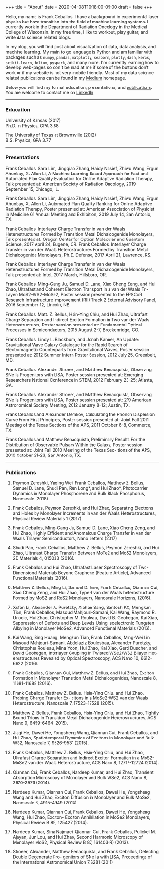 +++
title = "About"
date = 2020-04-08T10:18:00-05:00
draft = false
+++

Hello, my name is Frank Ceballos. I have a background in experimental laser physics
but have transition into the field of machine learning systems. I currently work in the Department
of Radiation Oncology in the Medical College of Wisconsin. In my free time,
I like to workout, play guitar, and write data science related blogs.

In my blog, you will find post about visualization of data, data analysis,
and machine learning. My main to go language is Python and am familiar with
packages such as `numpy`, `pandas`, `matplotly`, `seaborn`, `plotly`, `dash`, `keras`,
`scikit-learn`, `folium`, `pyspark`, and many more. I'm currently learning how
to develop web-pages so don't be mad at me if some of the buttons don't work
or if my website is not very mobile friendly.
Most of my data science related publications can be found in my [Medium](https://medium.com/@frank.ceballos)
homepage.

Below you will find my formal education, presentations, and [publications](https://scholar.google.com/citations?user=no5U6_YAAAAJ&hl=en&oi=ao). You
are welcome to contact me on [LinkedIn](https://www.linkedin.com/in/frank-ceballos/)

***

### Education
University of Kansas (2017)			                        		         
Ph.D. in Physics, GPA 3.88							                 

The University of Texas at Brownsville (2012)			                        		         
B.S. Physics, GPA 3.77				

***

### Presentations
Frank Ceballos, Sara Lim, Jingqiao Zhang, Haidy Nasief, Zhiwu Wang, Ergun Ahunbay, X. Allen Li, A Machine Learning Based Approach for Fast and Automated Plan Quality Evaluation for Online Adaptive Radiation Therapy, Talk presented at: American Society of Radiation Oncology, 2019 September 15, Chicago, IL.

Frank Ceballos, Sara Lim, Jingqiao Zhang, Haidy Nasief, Zhiwu Wang, Ergun Ahunbay, X. Allen Li, Automated Plan Quality Ranking for Online Adaptive Radiation Therapy, Poster presented at: American Association of Physicist in Medicine 61 Annual Meeting and Exhibition, 2019 July 14, San Antonio, TX.

Frank Ceballos, Interlayer Charge Transfer in van der Waals Heterostructures Formed by Transition Metal Dichalcogenide Monolayers, Talk presented at: Oregon Center for Optical Molecular and Quantum Science, 2017 April 24, Eugene, OR.
Frank Ceballos, Interlayer Charge Transfer in van der Waals Heterostructures Formed by Transition Metal Dichalcogenide Monolayers, Ph.D. Defense, 2017 April 21, Lawrence, KS.

Frank Ceballos, Interlayer Charge Transfer in van der Waals Heterostructures Formed by Transition Metal Dichalcogenide Monolayers, Talk presented at: Intel, 2017 March, Hillsboro, OR.

Frank Ceballos, Ming-Gang Ju, Samuel D. Lane, Xiao Cheng Zeng, and Hui Zhao, Ultrafast and Coherent Electron Transport in a van der Waals Tri-Layer: MoS2-WS2-MoSe2, Poster session presented to the EPSCoR Research Infrastructure Improvement (RII) Track 2 External Advisory Panel, 2016 September 12, Lincoln, NE.

Frank Ceballos, Matt. Z. Bellus, Hsin-Ying Chiu, and Hui Zhao, Ultrafast Charge Separation and Indirect Exciton Formation in Two van der Waals Heterostructures, Poster session presented at: Fundamental Optical Processes in Semiconductors, 2015 August 2-7, Breckenridge, CO.

Frank Ceballos, Lindy L. Blackburn, and Jonah Kanner, An Update: Gravitational Wave Galaxy Catalogue for the Rapid Search of Electromagnetic Counterparts from Gravitational Waves, Poster session presented at: 2012 Summer Intern Poster Session, 2012 July 25, Greenbelt, MD.

Frank Ceballos, Alexander Stroeer, and Matthew Benacquista, Observing SNe Ia Progenitors with LISA, Poster session presented at: Emerging Researchers National Conference in STEM, 2012 February 23-25; Atlanta, GA.

Frank Ceballos, Alexander Stroeer, and Matthew Benacquista, Observing SNe Ia Progenitors with LISA, Poster session presented at: 219 American Astronomical Society Meeting, 2012 January 8-12; Austin, TX.

Frank Ceballos and Alexander Demkov, Calculating the Phonon Dispersion Curve From First Principles, Poster session presented at: Joint Fall 2011 Meeting of the Texas Sections of the APS, 2011 October 6-8, Commerce, TX.

Frank Ceballos and Matthew Benacquista, Preliminary Results For the Distribution of Observable Pulsars Within the Galaxy, Poster session presented at: Joint Fall 2010 Meeting of the Texas Sec- tions of the APS, 2010 October 21-23, San Antonio, TX.


***

### Publications

1.	Peymon Zereshki, Yaqing Wei, Frank Ceballos, Matthew Z. Bellus, Samuel D. Lane, Shudi Pan, Run Long*, and Hui Zhao*, Photocarrier Dynamics in Monolayer Phosphorene and Bulk Black Phosphorus, Nanoscale (2018)

2.	Frank Ceballos, Peymon Zereshki, and Hui Zhao, Separating Electrons and Holes by Monolayer Increments in van der Waals Heterostructures, Physical Review Materials 1 (2017)

3.	Frank Ceballos, Ming-Gang Ju, Samuel D. Lane, Xiao Cheng Zeng, and Hui Zhao, Highly Efficient and Anomalous Charge Transfer in van der Waals Trilayer Semiconductors, Nano Letters (2017)

4.	Shudi Pan, Frank Ceballos, Matthew Z. Bellus, Peymon Zereshki, and Hui Zhao, Ultrafast Charge Transfer Between MoTe2 and MoS2 Monolayers, 2D Materials 4, 015033 (2016).

5.	Frank Ceballos and Hui Zhao, Ultrafast Laser Spectroscopy of Two-Dimensional Materials Beyond Graphene (Feature Article), Advanced Functional Materials (2016).

6.	Matthew Z. Bellus, Ming Li, Samuel D. lane, Frank Ceballos, Qiannan Cui, Xiao Cheng Zeng, and Hui Zhao, Type-I van der Waals heterostructure Formed by MoS2 and ReS2 Monolayers, Nanoscale Horizons, (2016).

7.	Xufan Li, Alexander A. Puretzky, Xiahan Sang, Santosh KC, Mengkun Tian, Frank Ceballos, Masoud Mahjouri-Samani, Kai Wang, Raymond R. Unocic, Hui Zhao, Christopher M. Rouleau, David B. Geohegan, Kai Xiao, Suppression of Defects and Deep Levels Using Isoelectronic Tungsten Alloying in Monolayer MoSe2, Advanced Functional Materials (2016).

8.	Kai Wang, Bing Huang, Mengkun Tian, Frank Ceballos, Ming-Wei Lin Masoud Mahjouri-Samani, Abdelaziz Boulesbaa, Alexander Puretzky, Christopher Rouleau, Mina Yoon, Hui Zhao, Kai Xiao, Gerd Duscher, and David Geohegan, Interlayer Coupling in Twisted WSe2/WS2 Bilayer Het- erostructures Revealed by Optical Spectroscopy, ACS Nano 10, 6612-6622 (2016).

9.	Frank Ceballos, Qiannan Cui, Matthew Z. Bellus, and Hui Zhao, Exciton Formation in Monolayer Transition Metal Dichalcogenides, Nanoscale 8, 11681-11688 (2016).

10.	Frank Ceballos, Matthew Z. Bellus, Hsin-Ying Chiu, and Hui Zhao, Probing Charge Transfer Ex- citons in a MoSe2-WS2 van der Waals Heterostructure, Nanoscale 7, 17523-17528 (2015).

11.	Matthew Z. Bellus, Frank Ceballos, Hsin-Ying Chiu, and Hui Zhao, Tightly Bound Trions in Transition Metal Dichalcogenide Heterostructures, ACS Nano 9, 6459-6464 (2015).

12.	Jiaqi He, Dawei He, Yongsheng Wang, Qiannan Cui, Frank Ceballos, and Hui Zhao, Spatiotemporal Dynamics of Excitons in Monolayer and Bulk WS2, Nanoscale 7, 9526-9531 (2015).

13.	Frank Ceballos, Matthew Z. Bellus, Hsin-Ying Chiu, and Hui Zhao, Ultrafast Charge Separation and Indirect Exciton Formation in a MoS2-MoSe2 van der Waals Heterostructure, ACS Nano 8, 12717-12724 (2014).

14.	Qiannan Cui, Frank Ceballos, Nardeep Kumar, and Hui Zhao, Transient Absorption Microscopy of Monolayer and Bulk WSe2, ACS Nano 8, 2970-2976 (2014).

15.	Nardeep Kumar, Qiannan Cui, Frank Ceballos, Dawei He, Yongsheng Wang and Hui Zhao, Exciton Diffusion in Monolayer and Bulk MoSe2, Nanoscale 6, 4915-4949 (2014).

16.	Nardeep Kumar, Qiannan Cui, Frank Ceballos, Dawei He, Yongsheng Wang, Hui Zhao, Exciton- Exciton Annihilation in MoSe2 Monolayers, Physical Review B 89, 125427 (2014).

17.	Nardeep Kumar, Sina Najmaei, Qiannan Cui, Frank Ceballos, Pulickel M. Ajayan, Jun Lou, and Hui Zhao, Second Harmonic Microscopy of Monolayer MoS2, Physical Review B 87, 161403(R) (2013).

18.	Stroeer, Alexander, Matthew Benacquista, and Frank Ceballos, Detecting Double Degenerate Pro- genitors of SNe Ia with LISA, Proceedings of the International Astronomical Union 7.S281 (2011)
